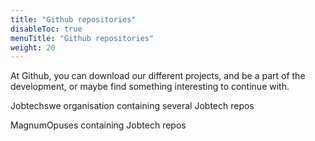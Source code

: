 ```yaml
---
title: "Github repositories"
disableToc: true
menuTitle: "Github repositories"
weight: 20
---
```


At Github, you can download our different projects, and be a part of the development, or maybe
find something interesting to continue with.





[<i class="fab fa-github fa-2x"></i>](https://github.com/jobtechswe) Jobtechswe organisation containing several Jobtech repos

[<i class="fab fa-github fa-2x"></i>](https://github.com/magnumopuses) MagnumOpuses containing Jobtech repos


